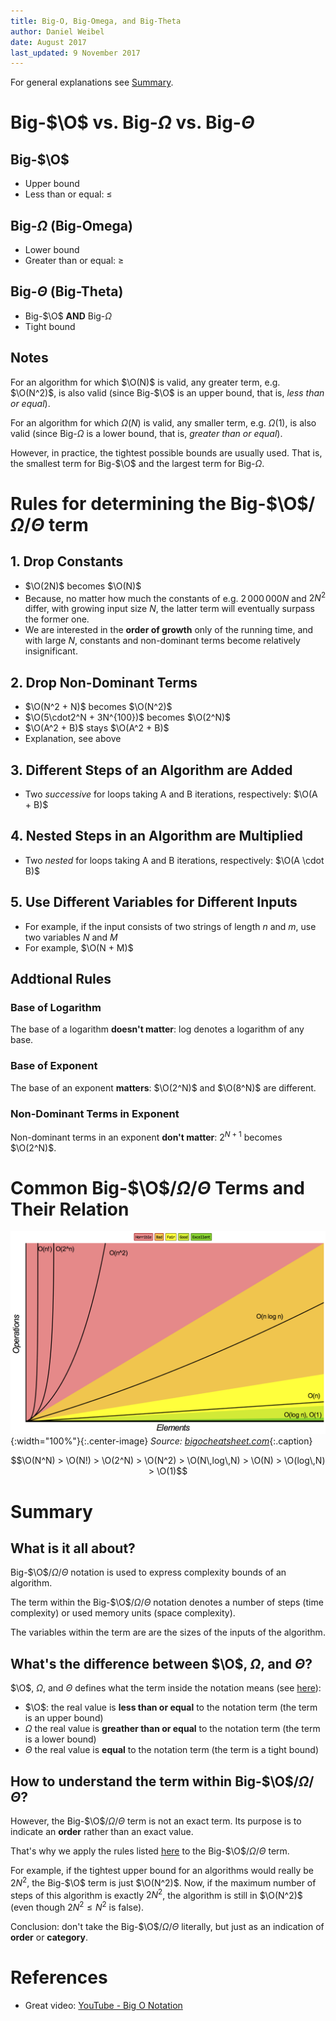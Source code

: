 ```yaml
---
title: Big-O, Big-Omega, and Big-Theta
author: Daniel Weibel
date: August 2017
last_updated: 9 November 2017
---
```


$$
\newcommand{\O}{\text{O}}
$$

For general explanations see [Summary](#summary).

# Big-$\O$ vs. Big-$\Omega$ vs. Big-$\Theta$

## Big-$\O$

- Upper bound
- Less than or equal: $\leq$

## Big-$\Omega$ (Big-Omega)

- Lower bound
- Greater than or equal: $\geq$

## Big-$\Theta$ (Big-Theta)

- Big-$\O$ **AND** Big-$\Omega$
- Tight bound

## Notes

For an algorithm for which $\O(N)$ is valid, any greater term, e.g. $\O(N^2)$, is also valid (since Big-$\O$ is an upper bound, that is, *less than or equal*).

For an algorithm for which $\Omega(N)$ is valid, any smaller term, e.g. $\Omega(1)$, is also valid (since Big-$\Omega$ is a lower bound, that is, *greater than or equal*).

However, in practice, the tightest possible bounds are usually used. That is, the smallest term for Big-$\O$ and the largest term for Big-$\Omega$.

# Rules for determining the Big-$\O$/$\Omega$/$\Theta$ term

## 1. Drop Constants

- $\O(2N)$ becomes $\O(N)$
- Because, no matter how much the constants of e.g. $2\,000\,000 N$ and $2N^2$ differ, with growing input size $N$, the latter term will eventually surpass the former one.
- We are interested in the **order of growth** only of the running time, and with large $N$, constants and non-dominant terms become relatively insignificant.

## 2. Drop Non-Dominant Terms

- $\O(N^2 + N)$ becomes $\O(N^2)$
- $\O(5\cdot2^N + 3N^{100})$ becomes $\O(2^N)$
- $\O(A^2 + B)$ stays $\O(A^2 + B)$
- Explanation, see above

## 3. Different Steps of an Algorithm are Added 

-  Two *successive* for loops taking A and B iterations, respectively: $\O(A + B)$

## 4. Nested Steps in an Algorithm are Multiplied

- Two *nested* for loops taking A and B iterations, respectively: $\O(A \cdot B)$

## 5. Use Different Variables for Different Inputs

- For example, if the input consists of two strings of length $n$ and $m$, use two variables $N$ and $M$
- For example, $\O(N + M)$

## Addtional Rules

### Base of Logarithm

The base of a logarithm **doesn't matter**: log denotes a logarithm of any base.

### Base of Exponent

The base of an exponent **matters**: $\O(2^N)$ and $\O(8^N)$ are different.

### Non-Dominant Terms in Exponent

Non-dominant terms in an exponent **don't matter**: $2^{N+1}$ becomes $\O(2^N)$.

# Common Big-$\O$/$\Omega$/$\Theta$ Terms and Their Relation

![Big-O Complexity Classes](assets/big-o.png){:width="100%"}{:.center-image}
*Source:&nbsp;[bigocheatsheet.com](http://bigocheatsheet.com/)*{:.caption}


$$\O(N^N) > \O(N!) > \O(2^N) > \O(N^2) > \O(N\,log\,N) > \O(N) > \O(log\,N) > \O(1)$$

# Summary

## What is it all about?

Big-$\O$/$\Omega$/$\Theta$ notation is used to express complexity bounds of an algorithm.

The term within the Big-$\O$/$\Omega$/$\Theta$ notation denotes a number of steps (time complexity) or used memory units (space complexity).

The variables within the term are are the sizes of the inputs of the algorithm.

## What's the difference between $\O$, $\Omega$, and $\Theta$?

$\O$, $\Omega$, and $\Theta$ defines what the term inside the notation means (see [here](#big-o-vs-big-omega-vs-big-theta)):

- $\O$: the real value is **less than or equal** to the notation term (the term is an upper bound)
- $\Omega$ the real value is **greather than or equal** to the notation term (the term is a lower bound)
- $\Theta$ the real value is **equal** to the notation term (the term is a tight bound)

## How to understand the term within Big-$\O$/$\Omega$/$\Theta$?

However, the Big-$\O$/$\Omega$/$\Theta$ term is not an exact term. Its purpose is to indicate an **order** rather than an exact value.

That's why we apply the rules listed [here](#rules-for-determining-the-big-o-term) to the Big-$\O$/$\Omega$/$\Theta$ term.

For example, if the tightest upper bound for an algorithms would really be $2N^2$, the Big-$\O$ term is just $\O(N^2)$. Now, if the maximum number of steps of this algorithm is exactly $2N^2$, the algorithm is still in $\O(N^2)$ (even though $2N^2 \leq N^2$ is false).

Conclusion: don't take the Big-$\O$/$\Omega$/$\Theta$ literally, but just as an indication of **order** or **category**.

# References

- Great video: [YouTube - Big O Notation](https://www.youtube.com/watch?v=v4cd1O4zkGw)
